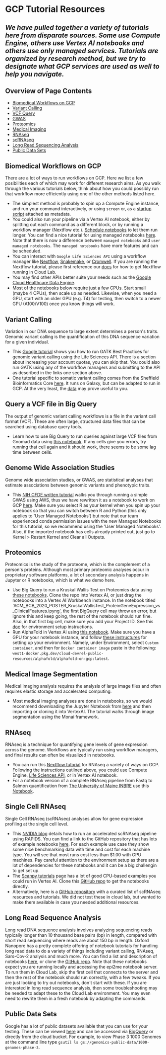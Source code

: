 # GCP Tutorial Resources

_We have pulled together a variety of tutorials here from disparate sources. Some use Compute Engine, others use Vertex AI notebooks and others use only managed services. Tutorials are organized by research method, but we try to designate what GCP services are used as well to help you navigate._
---------------------------------
## Overview of Page Contents

+ [Biomedical Workflows on GCP](#Bio)
+ [Variant Calling](#VC)
+ [VCF Query](#VCF)
+ [GWAS](#GWAS)
+ [Proteomics](#PRO)
+ [Medical Imaging](#IM)
+ [RNAseq](#RNA)
+ [scRNAseq](#sc)
+ [Long Read Sequencing Analysis](#Long)
+ [Public Data Sets](#Pub)

## **Biomedical Workflows on GCP** <a name="VC"></a>

There are a lot of ways to run workflows on GCP. Here we list a few posibilities each of which may work for different research aims. As you walk through the various tutorials below, think about how you could possibly run that workflow more efficiently using one of the other methods listed here.

- The simplest method is probably to spin up a Compute Engine instance, and run your command interactively, or using `screen` or, as a [startup script](https://cloud.google.com/compute/docs/instances/startup-scripts/linux) attached as metadata.
- You could also run your pipeline via a Vertex AI notebook, either by splitting out each command as a different block, or by running a workflow manager (Nextflow etc.). [Schedule notebooks](https://codelabs.developers.google.com/vertex_notebook_executor#0) to let them run longer.
You can find a nice tutorial for using managed notebooks [here](https://codelabs.developers.google.com/vertex_notebook_executor#0). Note that there is now a difference between `managed notebooks` and `user managed notebooks`. The `managed notebooks` have more features and can be scheduled. 
- You can interact with `Google Life Sciences API` using a workflow manager like [Nextflow](https://cloud.google.com/life-sciences/docs/tutorials/nextflow), [Snakemake](https://snakemake.readthedocs.io/en/stable/executing/cloud.html), or [Cromwell](https://github.com/GoogleCloudPlatform/rad-lab/tree/main/modules/genomics_cromwell). If you are running the Nextflow tutorial, please first reference our [docs](/docs/nextflow.md) for how to get Nextflow running in Cloud Lab.
- You may find other APIs better suite your needs such as the [Google Cloud Healthcare Data Engine](https://cloud.google.com/healthcare).
- Most of the notebooks below require just a few CPUs. Start small (maybe 4 CPUs), then scale up as needed. Likewise, when you need a GPU, start with an older GPU (e.g. T4) for testing, then switch to a newer GPU (A100/V100) once you know things will work. 

## **Variant Calling** <a name="VC"></a>
Variation in our DNA sequence to large extent determines a person's traits. Genomic variant calling is the quantification of this DNA sequence variation for a given individual.
- This [Google tutorial](https://cloud.google.com/life-sciences/docs/tutorials/gatk) shows you how to run GATK Best Practices for genomic variant calling using the Life Sciences API. There is a section about increasing your account quotas, you can skip that. You could also run GATK using any of the workflow managers and submitting to the API as described in the links one section above.
- One tutorial specific to somatic variant calling comes from the Sheffield Bioinformatics Core [here](https://sbc.shef.ac.uk/somatic-variants/index.nb.html). It runs on Galaxy, but can be adapted to run in GCP. At the very least, the [data](https://drive.google.com/drive/folders/1RhrmfW3vMhPwAiBGdFIKfINWMsdvIG6E) may prove useful to you.

## **Query a VCF file in Big Query** <a name="VCF"></a>
The output of genomic variant calling workflows is a file in the variant call format (VCF). These are often large, structured data files that can be searched using database query tools.
- Learn how to use Big Query to run queries against large VCF files from Gnomad data using [this notebook](https://github.com/GoogleCloudPlatform/rad-lab/blob/main/modules/data_science/scripts/build/notebooks/Exploring_gnomad_on_BigQuery.ipynb). If any cells give you errors, try running that cell again and it should work, there seems to be some lag time between cells.

## **Genome Wide Association Studies** <a name="GWAS"></a>
Genome wide association studies, or GWAS, are statistical analyses that estimate associations between genomic variants and phenotypic traits.
- This [NIH CFDE written tutorial](https://training.nih-cfde.org/en/latest/Bioinformatic-Analyses/GWAS-in-the-cloud
) walks you through running a simple GWAS using AWS, thus we have rewritten it as a notebook to work on GCP [here](/tutorials/notebooks/GWASCoatColor). Make sure you select R as your kernel when you spin up your notebook so that you can switch between R and Python (this only applies to 'User Managed Notebooks') but note that our team experienced conda permission issues with the new Managed Notebooks for this tutorial, so we recommend using the 'User Managed Notebooks'. Also, if the imported notebook has cells already printed out, just go to Kernel > Restart Kernel and Clear all Outputs.

## **Proteomics** <a name="PRO"></a>
Proteomics is the study of the proteome, which is the complement of a person's proteins. Although most primary proteomic analyses occur in proprietary software platforms, a lot of secondary analysis happens in Jupyter or R notebooks, which is what we demo here.
- Use Big Query to run a Kruskal Wallis Test on Proteomics data using [these notebooks](https://github.com/isb-cgc/Community-Notebooks/tree/master/FeaturedNotebooks). Clone the repo into Vertex AI, or just drag the notebooks into a Vertex AI Workbench instance. In the notebook titled 'ACM_BCB_2020_POSTER_KruskalWallisTest_ProteinGeneExpression_vs_ClinicalFeatures.ipyng', the first BigQuery cell may throw an error, but ignore this and keep going, the rest of the notebook should run fine. Also, in that first big cell, make sure you add your Project ID. See this [doc](/docs/protein_setup.md) for environment setup instructions.
- Run AlphaFold in Vertex AI using [this notebook](https://github.com/GoogleCloudPlatform/vertex-ai-samples/blob/main/community-content/alphafold_on_workbench/AlphaFold.ipynb). Make sure you have a GPU for your notebook instance, and follow [these instructures](https://cloud.google.com/blog/products/ai-machine-learning/running-alphafold-on-vertexai) for setting up your environment. Namely, under Environment, select `Custom container`, and then for `Docker container image` paste in the following: `west1-docker.pkg.dev/cloud-devrel-public-resources/alphafold/alphafold-on-gcp:latest`.

## **Medical Image Segmentation** <a name="IM"></a>
Medical imaging analysis requires the analysis of large image files and often requires elastic storage and accelerated computing.
- Most medical imaging analyses are done in notebooks, so we would recommend downloading the Jupyter Notebook from [here](/tutorials/notebooks/SpleenLiverSegmentation) and then importing or cloning it into VertexAI. The tutorial walks through image segmentation using the Monai framework.

## **RNAseq** <a name="RNA"></a>
RNAseq is a technique for quantifying gene levels of gene expression across the genome. Workflows are typically run using workflow managers, and final results can often be visualized in notebooks.
- You can run this [Nextflow tutorial](https://nf-co.re/rnaseq/3.7) for RNAseq a variety of ways on GCP. Following the instructions outlined above, you could use Compute Engine, [Life Sciences API](https://cloud.google.com/life-sciences/docs/tutorials/nextflow), or in Vertex AI notebook.
- For a notebook version of a complete RNAseq pipeline from Fastq to Salmon quantification from [The University of Maine INBRE](https://github.com/MaineINBRE/rnaseq-myco-tutorial) use this [Notebook](/tutorials/notebooks/rnaseq-myco-tutorial-main). 

## **Single Cell RNAseq** <a name="sc"></a>
Single Cell RNAseq (scRNAseq) analyses allow for gene expression profiling at the single cell level.
-  This [NVIDIA blog](https://developer.nvidia.com/blog/accelerating-single-cell-genomic-analysis-using-rapids/) details how to run an accelerated scRNAseq pipeline using RAPIDS. You can find a link to the GitHub repository that has lots of example notebooks [here](https://github.com/clara-parabricks/rapids-single-cell-examples). For each example use case they show some nice benchmarking data with time and cost for each machine type. You will see that most runs cost less than $1.00 with GPU machines. Pay careful attention to the environment setup as there are a lot of dependencies for these notebooks and it can be a big challengin to get set up. 
-  The [Scanpy tutorials](https://scanpy.readthedocs.io/en/stable/tutorials.html) page has a lot of good CPU-based examples you could run in Vertex AI. Clone this [GitHub repo](https://github.com/scverse/scanpy-tutorials) to get the notebooks directly.
-  Alternatively, here is a [GitHub repository](https://github.com/mdozmorov/scRNA-seq_notes) with a curated list of scRNAseq resources and tutorials. We did not test these in cloud lab, but wanted to make them available in case you needed additional resources. 

## **Long Read Sequence Analysis** <a name="Long"></a>
Long read DNA sequence analysis involves analyzing sequencing reads typically longer than 10 thousand base pairs (bp) in length, compared with short read sequencing where reads are about 150 bp in length. Oxford Nanopore has a pretty complete offering of notebook tutorials for handling long read data to do a variety of things including variant calling, RNAseq, Sars-Cov-2 analysis and much more. You can find a list and description of notebooks [here](https://labs.epi2me.io/nbindex/), or clone the [GitHub repo](https://github.com/epi2me-labs/tutorials/tree/master/tutorials). Note that these notebooks expect you are running locally and accessing the epi2me notebook server. To run them in Cloud Lab, skip the first cell that connects to the server and then the rest of the notebook should run correctly, with a few tweaks. If you are just looking to try out notebooks, don't start with these. If you are interested in long read sequence analysis, then some troubleshooting may be needed to adapt these to the Cloud Lab environment. You may even need to rewrite them in a fresh notebook by adapting the commands.

## **Public Data Sets** <a name="Pub"></a>
Google has a lot of public datasets available that you can use for your testing. These can be viewed [here](https://cloud.google.com/life-sciences/docs/resources/public-datasets) and can be accessed via [BigQuery](https://cloud.google.com/bigquery/public-data) or directly from the cloud bucket. For example, to view Phase 3 1000 Genomes at the command line type `gsutil ls gs://genomics-public-data/1000-genomes-phase-3`. 
